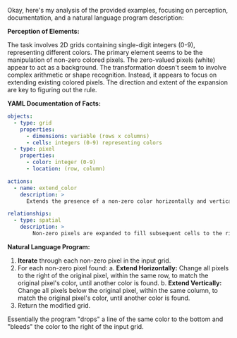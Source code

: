 Okay, here's my analysis of the provided examples, focusing on perception, documentation, and a natural language program description:

**Perception of Elements:**

The task involves 2D grids containing single-digit integers (0-9), representing different colors. The primary element seems to be the manipulation of non-zero colored pixels.  The zero-valued pixels (white) appear to act as a background.  The transformation doesn't seem to involve complex arithmetic or shape recognition. Instead, it appears to focus on extending existing colored pixels. The direction and extent of the expansion are key to figuring out the rule.

**YAML Documentation of Facts:**


```yaml
objects:
  - type: grid
    properties:
      - dimensions: variable (rows x columns)
      - cells: integers (0-9) representing colors
  - type: pixel
    properties:
      - color: integer (0-9)
      - location: (row, column)

actions:
  - name: extend_color
    description: >
      Extends the presence of a non-zero color horizontally and vertically.

relationships:
  - type: spatial
    description: >
        Non-zero pixels are expanded to fill subsequent cells to the right and downwards.

```


**Natural Language Program:**

1. **Iterate** through each non-zero pixel in the input grid.
2. For each non-zero pixel found:
    a. **Extend Horizontally:** Change all pixels to the right of the original pixel, within the same row, to match the original pixel's color, until another color is found.
    b. **Extend Vertically:** Change all pixels below the original pixel, within the same column, to match the original pixel's color, until another color is found.
3. Return the modified grid.

Essentially the program "drops" a line of the same color to the bottom and "bleeds" the color to the right of the input grid.
